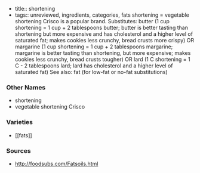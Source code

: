 - title:: shortening
- tags:: unreviewed, ingredients, categories, fats
shortening = vegetable shortening Crisco is a popular brand. Substitutes: butter (1 cup shortening = 1 cup + 2 tablespoons butter; butter is better tasting than shortening but more expensive and has cholesterol and a higher level of saturated fat; makes cookies less crunchy, bread crusts more crispy) OR margarine (1 cup shortening = 1 cup + 2 tablespoons margarine; margarine is better tasting than shortening, but more expensive; makes cookies less crunchy, bread crusts tougher) OR lard (1 C shortening = 1 C - 2 tablespoons lard; lard has cholesterol and a higher level of saturated fat) See also: fat (for low-fat or no-fat substitutions)

### Other Names

* shortening
* vegetable shortening Crisco

### Varieties

* [[fats]]

### Sources
* http://foodsubs.com/Fatsoils.html
